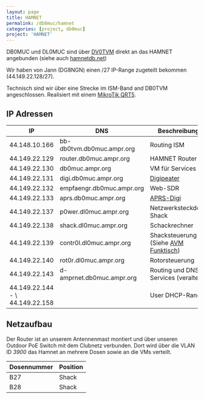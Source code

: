 ```yaml
---
layout: page
title: HAMNET
permalink: /db0muc/hamnet
categories: [project, db0muc]
project: 'HAMNET'
---
```


DB0MUC und DL0MUC sind über [DV0TVM](http://hamnetdb.net/?m=as&q=db0tvm) direkt an das HAMNET angebunden (siehe auch [hamnetdb.net](http://hamnetdb.net/?m=as&q=db0muc))

Wir haben von Jann (DG8NGN) einen /27 IP-Range zugeteilt bekommen (44.149.22.128/27).

Technisch sind wir über eine Strecke im ISM-Band and DB0TVM angeschlossen. Realisiert mit einem [MikroTik QRT5](https://routerboard.com/rb911g-5hpnd-qrt).

## IP Adressen

| IP            | DNS                        | Beschreibung                                               | aktiv |
| ------------- | -------------------------- | ---------------------------------------------------------- | ----- |
| 44.148.10.166 | bb-db0tvm.db0muc.ampr.org  | Routing ISM                                                | ja    |
| 44.149.22.129 | router.db0muc.ampr.org     | HAMNET Router                                              | ja    |
| 44.149.22.130 | db0muc.ampr.org            | VM für Services                                            | ja    |
| 44.149.22.131 | digi.db0muc.ampr.org       | [Digipeater](/db0muc/digipeater.html)                      | nein  |
| 44.149.22.132 | empfaengr.db0muc.ampr.org  | Web-SDR                                                    | nein  |
| 44.149.22.133 | aprs.db0muc.ampr.org       | [APRS-Digi](/db0muc/aprs.html)                             | ja    |
| 44.149.22.137 | p0wer.dl0muc.ampr.org      | Netzwerksteckdose Shack                                    | nein  |
| 44.149.22.138 | shack.dl0muc.ampr.org      | Schackrechner                                              | -
| 44.149.22.139 | contr0l.dl0muc.ampr.org    | Shacksteuerung (Siehe [AVM Funktisch](/projects/avm.html)) | nein  |
| 44.149.22.140 | rot0r.dl0muc.ampr.org      | Rotorsteuerung                                             | nein  |
| 44.149.22.143 | d-amprnet.db0muc.ampr.org  | Routing und DNS Services (veraltet)                        | nein  |
| 44.149.22.144 - \\ 44.149.22.158 |         | User DHCP-Range                                            | -     |


## Netzaufbau

Der Router ist an unserem Antennenmast montiert und über unseren Outdoor PoE Switch mit dem Clubnetz verbunden. Dort wird über die VLAN ID *3900* das Hamnet an mehrere Dosen sowie an die VMs verteilt.

| Dosennummer | Position |
| ----------- | -------- |
| B27         | Shack    |
| B28         | Shack    |